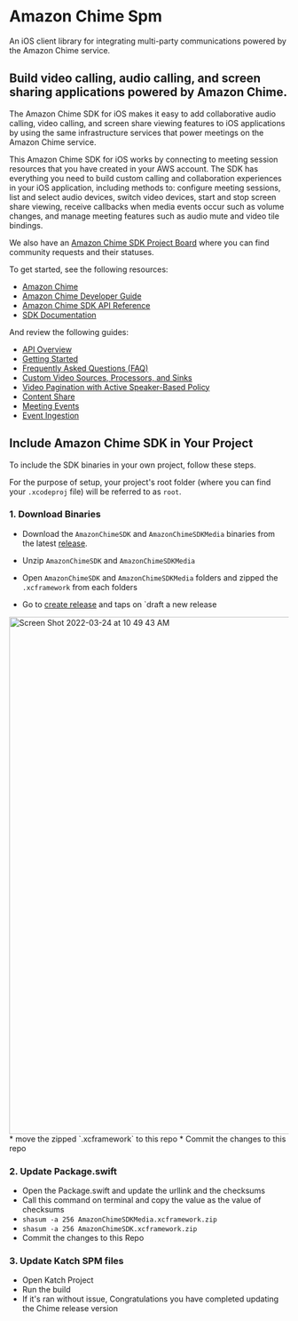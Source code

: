 # Amazon Chime Spm
An iOS client library for integrating multi-party communications powered by the Amazon Chime service.

## Build video calling, audio calling, and screen sharing applications powered by Amazon Chime.

The Amazon Chime SDK for iOS makes it easy to add collaborative audio calling,
video calling, and screen share viewing features to iOS applications by
using the same infrastructure services that power meetings on the Amazon
Chime service.

This Amazon Chime SDK for iOS works by connecting to meeting session
resources that you have created in your AWS account. The SDK has everything
you need to build custom calling and collaboration experiences in your
iOS application, including methods to: configure meeting sessions, list
and select audio devices, switch video devices, start and stop screen share
viewing, receive callbacks when media events occur such as volume changes,
and manage meeting features such as audio mute and video tile bindings.

We also have an [Amazon Chime SDK Project Board](https://aws.github.io/amazon-chime-sdk-js/modules/projectboard.html) where you can find community requests and their statuses.

To get started, see the following resources:

* [Amazon Chime](https://aws.amazon.com/chime)
* [Amazon Chime Developer Guide](https://docs.aws.amazon.com/chime/latest/dg/what-is-chime.html)
* [Amazon Chime SDK API Reference](http://docs.aws.amazon.com/chime/latest/APIReference/Welcome.html)
* [SDK Documentation](https://aws.github.io/amazon-chime-sdk-ios/)

And review the following guides:
* [API Overview](guides/api_overview.md)
* [Getting Started](guides/getting_started.md)
* [Frequently Asked Questions (FAQ)](#frequently-asked-questions)
* [Custom Video Sources, Processors, and Sinks](guides/custom_video.md)
* [Video Pagination with Active Speaker-Based Policy](guides/video_pagination.md)
* [Content Share](guides/content_share.md)
* [Meeting Events](guides/meeting_events.md)
* [Event Ingestion](guides/event_ingestion.md)

## Include Amazon Chime SDK in Your Project

To include the SDK binaries in your own project, follow these steps.

For the purpose of setup, your project's root folder (where you can find your `.xcodeproj` file) will be referred to as `root`.

### 1. Download Binaries

* Download the `AmazonChimeSDK` and `AmazonChimeSDKMedia` binaries from the latest [release](https://github.com/aws/amazon-chime-sdk-ios/releases/latest).

* Unzip `AmazonChimeSDK` and `AmazonChimeSDKMedia`
* Open `AmazonChimeSDK` and `AmazonChimeSDKMedia` folders and zipped the `.xcframework` from each folders
* Go to [create release](https://github.com/gokatch/amazon-chime-sdk-ios/releases) and taps on `draft a new release
<img width="931" alt="Screen Shot 2022-03-24 at 10 49 43 AM" src="https://user-images.githubusercontent.com/6547793/159947439-7cfe4339-f7b1-46d8-bf87-cf6f67567399.png">
* move the zipped `.xcframework` to this repo
* Commit the changes to this repo

### 2. Update Package.swift
* Open the Package.swift and update the urllink and the checksums
* Call this command on terminal and copy the value as the value of checksums
* `shasum -a 256 AmazonChimeSDKMedia.xcframework.zip`
* `shasum -a 256 AmazonChimeSDK.xcframework.zip`
* Commit the changes to this Repo

### 3. Update Katch SPM files
* Open Katch Project
* Run the build
* If it's ran without issue, Congratulations you have completed updating the Chime release version
